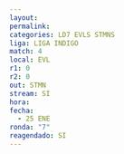 ```yaml
---
layout: 
permalink: 
categories: LD7 EVLS STMNS
liga: LIGA INDIGO
match: 4
local: EVL
r1: 0
r2: 0
out: STMN
stream: SI
hora: 
fecha:
  - 25 ENE
ronda: "7"
reagendado: SI
---
```

	